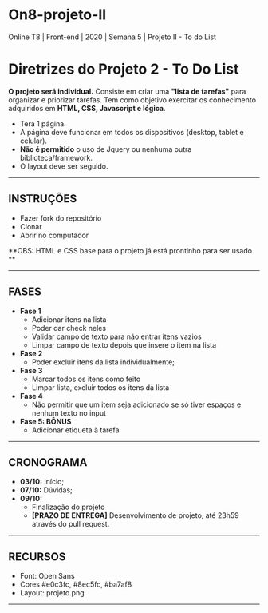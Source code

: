 # On8-projeto-II
 Online T8 | Front-end | 2020 | Semana 5 | Projeto II - To do List
 # Diretrizes do Projeto 2 - To Do List

**O projeto será individual.**
Consiste em criar uma **"lista de tarefas"** para organizar e priorizar tarefas.
Tem como objetivo exercitar os conhecimento adquiridos em **HTML, CSS, Javascript e lógica**.
- Terá 1 página.
- A página deve funcionar em todos os dispositivos (desktop, tablet e celular).
- **Não é permitido** o uso de Jquery ou nenhuma outra biblioteca/framework.
- O layout deve ser seguido.

--------------
## INSTRUÇÕES 
- Fazer fork do repositório
- Clonar
- Abrir no computador 


**OBS: HTML e CSS base para o projeto já está prontinho para ser usado ** 

--------------

## FASES
- **Fase 1**
    - Adicionar itens na lista
    - Poder dar check neles
    - Validar campo de texto para não entrar itens vazios
    - Limpar campo de texto depois que insere o item na lista
- **Fase 2**
    - Poder excluir itens da lista individualmente;
- **Fase 3**
    - Marcar todos os itens como feito
    - Limpar lista, excluir todos os itens da lista
- **Fase 4**	
    - Não permitir que um item seja adicionado se só tiver espaços e nenhum texto no input
- **Fase 5: BÔNUS**
    - Adicionar etiqueta à tarefa


--------------

## CRONOGRAMA
- **03/10:** Início;
- **07/10:** Dúvidas;
- **09/10:** 
    - Finalização do projeto
    - **[PRAZO DE ENTREGA]** Desenvolvimento de projeto, até 23h59 através do pull request.
    

--------------

## RECURSOS
- Font: Open Sans
- Cores #e0c3fc, #8ec5fc, #ba7af8
- Layout: projeto.png

-------------

